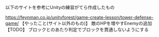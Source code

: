 以下のサイトを参考にUnityの練習がてら作成したもの

https://feynman.co.jp/unityforest/game-create-lesson/tower-defense-game/
【やったこと(サイト以外のもの)】
敵のHPを増やすEnemyの追加
【TODO】
ブロックとのあたり判定でブロックを貫通しないようにする
